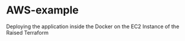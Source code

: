 # AWS-example
Deploying the application inside the Docker on the EC2 Instance of the Raised Terraform
